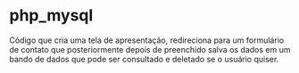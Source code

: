 # php_mysql
Código que cria uma tela de apresentação, redireciona para um formulário de contato que posteriormente depois de preenchido salva os dados em um bando de dados que pode ser consultado e deletado se o usuário quiser.
